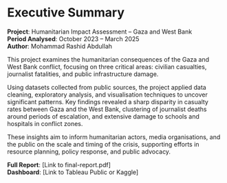 # Executive Summary

**Project**: Humanitarian Impact Assessment – Gaza and West Bank  
**Period Analysed**: October 2023 – March 2025  
**Author**: Mohammad Rashid Abdullah

This project examines the humanitarian consequences of the Gaza and West Bank conflict, focusing on three critical areas: civilian casualties, journalist fatalities, and public infrastructure damage.

Using datasets collected from public sources, the project applied data cleaning, exploratory analysis, and visualisation techniques to uncover significant patterns. Key findings revealed a sharp disparity in casualty rates between Gaza and the West Bank, clustering of journalist deaths around periods of escalation, and extensive damage to schools and hospitals in conflict zones.

These insights aim to inform humanitarian actors, media organisations, and the public on the scale and timing of the crisis, supporting efforts in resource planning, policy response, and public advocacy.

**Full Report**: [Link to final-report.pdf]  
**Dashboard**: [Link to Tableau Public or Kaggle]
